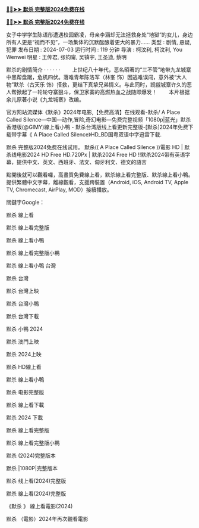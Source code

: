 <p dir="auto"><strong><a href="https://excitingmovies.xyz/zh/movie/1300945" rel="nofollow"> 🔴✅➤➤ 默杀 完整版2024免费在线</a></strong></p>

<p dir="auto"><strong><a href="https://excitingmovies.xyz/zh/movie/1300945" rel="nofollow"> 🔴✅➤➤ 默杀 完整版2024免费在线</a></strong></p>

女子中学学生陈语彤遭遇校园霸凌，母亲李涵却无法拯救身处“地狱”的女儿，身边所有人更是“视而不见”，一场集体的沉默酝酿着更大的暴力……
 类型 : 剧情, 悬疑, 犯罪
 发布日期 : 2024-07-03
 运行时间 : 119 分钟
 导演 : 柯汶利, 柯汶利, You Wenwei
 明星 : 王传君, 张钧甯, 吴镇宇, 王圣迪, 蔡明


默杀的剧情简介 · · · · · ·
　　上世纪八十年代，恶名昭著的“三不管”地带九龙城寨中黑帮盘踞，危机四伏。落难青年陈洛军（林峯 饰）因逃难误闯，意外被“大人物”默杀（古天乐 饰）搭救，更结下真挚兄弟情义。与此同时，觊觎城寨许久的恶人帮掀起了一轮轮夺寨狠斗，保卫家寨的高燃热血之战随即爆发！
　　本片根据余儿原著小说《九龙城寨》改编。

官方网站流媒体《默杀》2024年电影,【免费高清】在线观看-默杀/ A Place Called Silence—中国—动作,冒险,奇幻电影—免费完整视频「1080p|蓝光」默杀香港版(@GIMY)線上看小鴨 - 默杀台湾版线上看更新完整版-[默杀]2024年免费下载带字幕《 A Place Called Silence》HD_BD国粤双语中字迅雷下载.

默杀 完整版2024免费在线试用。 默杀(( A Place Called Silence ))電影 HD | 默杀线电影2024 HD Free HD.720Px | 默杀2024 Free HD !!默杀2024带有英语字幕，提供中文、英文、西班牙、法文、匈牙利文、德文的語言

點開後就可以觀看囉，高畫質免費線上看，默杀線上看完整版、默杀線上看小鴨。提供繁體中文字幕，離線觀看，支援跨裝置（Android, iOS, Android TV, Apple TV, Chromecast, AirPlay, MOD）接續播放。

關鍵字Google：

默杀 線上看

默杀 線上看完整版

默杀 線上看小鴨

默杀 線上看完整版小鴨

默杀 線上看小鴨 台灣

默杀 台灣

默杀 台灣上映

默杀 台灣小鴨

默杀 台灣下載

默杀 小鴨 2024

默杀 澳門上映

默杀 2024上映

默杀 HD線上看

默杀 線上看小鴨

默杀 电影完整版

默杀 線上看下載

默杀 2024 下載

默杀 線上看完整版

默杀 線上看完整版小鴨

默杀 (2024)完整版本

默杀 |1080P|完整版本

默杀 线上看(2024)完整版

默杀 線上看(2024)完整版

《默杀 》 線上看電影(2024)

默杀 （電影）2024年再次觀看電影
